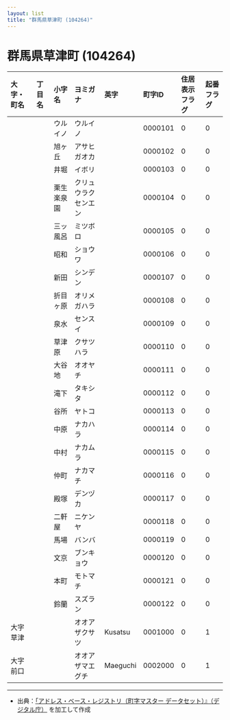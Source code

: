 ```yaml
---
layout: list
title: "群馬県草津町 (104264)"
---
```


# 群馬県草津町 (104264)

| 大字・町名 | 丁目名 | 小字名 | ヨミガナ | 英字 | 町字ID | 住居表示フラグ | 起番フラグ |
|:---|:---|:---|:---|:---|:---|:---|:---|
|  |  | ウルイノ |   ウルイノ |  | 0000101 | 0 | 0 |
|  |  | 旭ヶ丘 |   アサヒガオカ |  | 0000102 | 0 | 0 |
|  |  | 井堀 |   イボリ |  | 0000103 | 0 | 0 |
|  |  | 栗生楽泉園 |   クリュウラクセンエン |  | 0000104 | 0 | 0 |
|  |  | 三ッ風呂 |   ミツボロ |  | 0000105 | 0 | 0 |
|  |  | 昭和 |   ショウワ |  | 0000106 | 0 | 0 |
|  |  | 新田 |   シンデン |  | 0000107 | 0 | 0 |
|  |  | 折目ヶ原 |   オリメガハラ |  | 0000108 | 0 | 0 |
|  |  | 泉水 |   センスイ |  | 0000109 | 0 | 0 |
|  |  | 草津原 |   クサツハラ |  | 0000110 | 0 | 0 |
|  |  | 大谷地 |   オオヤチ |  | 0000111 | 0 | 0 |
|  |  | 滝下 |   タキシタ |  | 0000112 | 0 | 0 |
|  |  | 谷所 |   ヤトコ |  | 0000113 | 0 | 0 |
|  |  | 中原 |   ナカハラ |  | 0000114 | 0 | 0 |
|  |  | 中村 |   ナカムラ |  | 0000115 | 0 | 0 |
|  |  | 仲町 |   ナカマチ |  | 0000116 | 0 | 0 |
|  |  | 殿塚 |   デンヅカ |  | 0000117 | 0 | 0 |
|  |  | 二軒屋 |   ニケンヤ |  | 0000118 | 0 | 0 |
|  |  | 馬場 |   バンバ |  | 0000119 | 0 | 0 |
|  |  | 文京 |   ブンキョウ |  | 0000120 | 0 | 0 |
|  |  | 本町 |   モトマチ |  | 0000121 | 0 | 0 |
|  |  | 鈴蘭 |   スズラン |  | 0000122 | 0 | 0 |
| 大字草津 |  |  | オオアザクサツ   | Kusatsu | 0001000 | 0 | 1 |
| 大字前口 |  |  | オオアザマエグチ   | Maeguchi | 0002000 | 0 | 1 |

---

- 出典：[「アドレス・ベース・レジストリ（町字マスター データセット）』（デジタル庁）](https://www.digital.go.jp/policies/base_registry_address/) を加工して作成